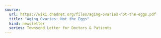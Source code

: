```yaml
---
source:
  url: https://wiki.chadnet.org/files/aging-ovaries-not-the-eggs.pdf
  title: "Aging Ovaries: Not the Eggs"
  kind: newsletter
  series: Townsend Letter for Doctors & Patients
---
```

